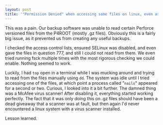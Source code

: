 ```yaml
---
layout: post
title: '"Permission Denied" when accessing some files on linux, even as root'
---
```

This was a pain. Our backup software was unable to read certain Perforce versioned files from the P4ROOT (mostly .gz files). Obviously this is a fairly big issue, as it prevented us from creating any useful backups.

I checked the access control lists, ensured SELinux was disabled, and even gave the files in question 777, and still I could not read from them. We even tried running fsck multiple times with the most rigorous checking we could enable. Nothing seemed to work.

Luckily, I had `top` open in a terminal while I was mucking around and trying to read from the files manually using `dd`. The system was idle until I tried accessing one of the files, at which point a process called "`nails`" appeared for a second or two. Curious, I looked into it a bit further. The damned thing was a McAfee virus scanner! After disabling it, everything started working perfectly. The fact that it was only doing this on .gz files should have been a dead giveaway that a scanner was at fault, but then again I'd never encountered a linux system with a virus scanner installed.

Lesson learned.

